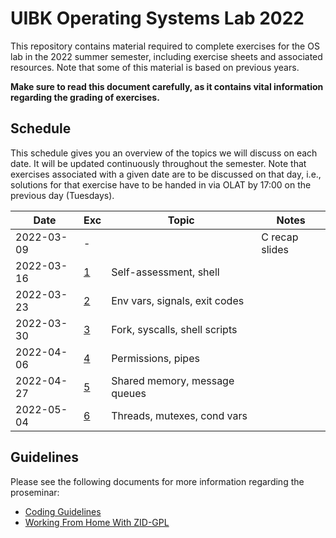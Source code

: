 # UIBK Operating Systems Lab 2022

This repository contains material required to complete exercises for the OS lab in the 2022 summer semester, including exercise sheets and associated resources.
Note that some of this material is based on previous years.

**Make sure to read this document carefully, as it contains vital information regarding the grading of exercises.**

## Schedule

This schedule gives you an overview of the topics we will discuss on each date. It will be updated continuously throughout the semester.
Note that exercises associated with a given date are to be discussed on that day, i.e., solutions for that exercise have to be handed in via OLAT by 17:00 on the previous day (Tuesdays).

| Date       | Exc             | Topic                         | Notes          |
| ---------- | --------------- | ----------------------------- | -------------- |
| 2022-03-09 | -               |                               | C recap slides |
| 2022-03-16 | [1](exercise01) | Self-assessment, shell        |                |
| 2022-03-23 | [2](exercise02) | Env vars, signals, exit codes |                |
| 2022-03-30 | [3](exercise03) | Fork, syscalls, shell scripts |                |
| 2022-04-06 | [4](exercise04) | Permissions, pipes            |                |
| 2022-04-27 | [5](exercise05) | Shared memory, message queues |                |
| 2022-05-04 | [6](exercise06) | Threads, mutexes, cond vars   |                |

## Guidelines

Please see the following documents for more information regarding the proseminar:

- [Coding Guidelines](coding_guidelines.md)
- [Working From Home With ZID-GPL](zid_gpl.md)
